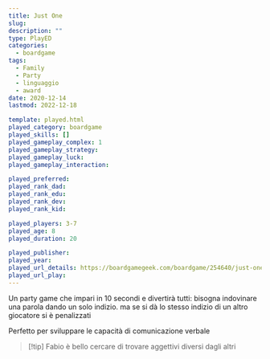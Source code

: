 ```yaml
---
title: Just One
slug: 
description: ""
type: PlayED
categories:
  - boardgame
tags:
  - Family
  - Party
  - linguaggio
  - award
date: 2020-12-14
lastmod: 2022-12-18

template: played.html
played_category: boardgame
played_skills: []
played_gameplay_complex: 1
played_gameplay_strategy: 
played_gameplay_luck: 
played_gameplay_interaction: 

played_preferred: 
played_rank_dad: 
played_rank_edu: 
played_rank_dev: 
played_rank_kid: 

played_players: 3-7
played_age: 8
played_duration: 20

played_publisher: 
played_year: 
played_url_details: https://boardgamegeek.com/boardgame/254640/just-one
played_url_play: 
---
```


Un party game che impari in 10 secondi e divertirà tutti: bisogna indovinare una parola dando un solo indizio. ma se si dà lo stesso indizio di un altro giocatore si è penalizzati

Perfetto per sviluppare le capacità di comunicazione verbale

> [!tip] Fabio
> è bello cercare di trovare aggettivi diversi dagli altri

